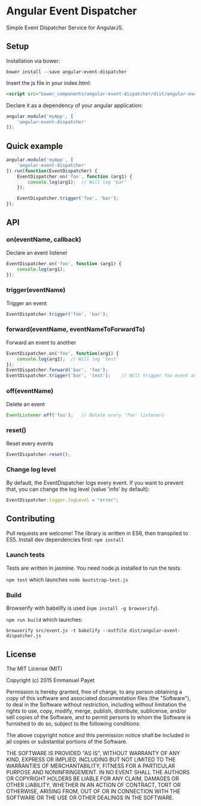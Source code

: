 # Angular Event Dispatcher

Simple Event Dispatcher Service for AngularJS.

## Setup

Installation via bower:

```
bower install --save angular-event-dispatcher
```

Insert the js file in your index.html:

```html
<script src="bower_components/angular-event-dispatcher/dist/angular-event-dispatcher.js"></script>
```

Declare it as a dependency of your angular application:

```javascript
angular.module('myApp', [
    'angular-event-dispatcher'
]);
```

## Quick example

```javascript
angular.module('myApp', [
    'angular-event-dispatcher'
]).run(function(EventDispatcher) {
    EventDispatcher.on('foo', function (arg1) {
        console.log(arg1);  // Will log 'bar'
    });

    EventDispatcher.trigger('foo', 'bar');
});
```

## API

### on(eventName, callback)

Declare an event listener

```javascript
EventDispatcher.on('foo', function (arg1) {
    console.log(arg1);
});
```

### trigger(eventName)

Trigger an event

```javascript
EventDispatcher.trigger('foo', 'bar');
```

### forward(eventName, eventNameToForwardTo)

Forward an event to another

```javascript
EventDispatcher.on('foo', function(arg1) {
    console.log(arg1);  // Will log 'test'
});
EventDispatcher.forward('bar', 'foo');
EventDispatcher.trigger('bar', 'test');    // Will trigger foo event and log 'test'
```

### off(eventName)

Delete an event

```javascript
EventListener.off('foo');   // Delete every 'foo' listeners
```

### reset()

Reset every events

```javascript
EventDispatcher.reset();
```

### Change log level

By default, the EventDispatcher logs every event. If you want to prevent that, you can change the log level (value 'info' by default):

```javascript
EventDispatcher.logger.logLevel = "error";
```

## Contributing

Pull requests are welcome! The library is written in ES6, then transpiled to ES5. Install dev dependencies first: `npm install`

### Launch tests

Tests are written in jasmine. You need node.js installed to run the tests.

`npm test` which launches `node bootstrap-test.js`

### Build

Browserify with babelify is used (`npm install -g browserify`).

`npm run build` which launches: 

`browserify src/event.js -t babelify --outfile dist/angular-event-dispatcher.js`

## License

The MIT License (MIT)

Copyright (c) 2015 Emmanuel Payet

Permission is hereby granted, free of charge, to any person obtaining a copy
of this software and associated documentation files (the "Software"), to deal
in the Software without restriction, including without limitation the rights
to use, copy, modify, merge, publish, distribute, sublicense, and/or sell
copies of the Software, and to permit persons to whom the Software is
furnished to do so, subject to the following conditions:

The above copyright notice and this permission notice shall be included in all
copies or substantial portions of the Software.

THE SOFTWARE IS PROVIDED "AS IS", WITHOUT WARRANTY OF ANY KIND, EXPRESS OR
IMPLIED, INCLUDING BUT NOT LIMITED TO THE WARRANTIES OF MERCHANTABILITY,
FITNESS FOR A PARTICULAR PURPOSE AND NONINFRINGEMENT. IN NO EVENT SHALL THE
AUTHORS OR COPYRIGHT HOLDERS BE LIABLE FOR ANY CLAIM, DAMAGES OR OTHER
LIABILITY, WHETHER IN AN ACTION OF CONTRACT, TORT OR OTHERWISE, ARISING FROM,
OUT OF OR IN CONNECTION WITH THE SOFTWARE OR THE USE OR OTHER DEALINGS IN THE
SOFTWARE.
